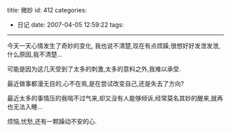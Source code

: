title: 微妙
id: 412
categories:
  - 日记
date: 2007-04-05 12:59:22
tags:
---

今天一天心情发生了奇妙的变化, 我也说不清楚,现在有点烦躁,很想好好发泄发泄,什么原因,我不清楚...

可能是因为这几天受到了太多的刺激,太多的意料之外,我难以承受.

最近做事都漫无目的,心不在焉,是在尝试改变自己,还是失去了方向?

最近太多的事情压的我喘不过气来,却又没有人能够倾诉,经常莫名其妙的醒来,就再也无法入睡...

烦恼,忧愁,还有一颗躁动不安的心.

&nbsp;